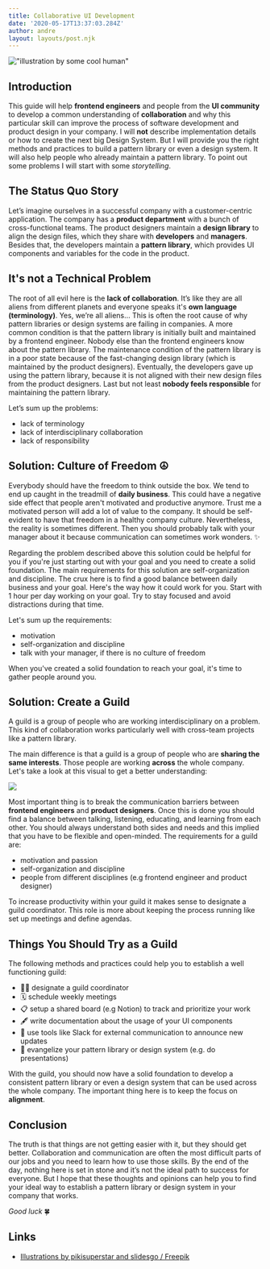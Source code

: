 ```yaml
---
title: Collaborative UI Development
date: '2020-05-17T13:37:03.284Z'
author: andre
layout: layouts/post.njk
---
```


!["illustration by some cool human"](./collaboration-illustration.png)

## Introduction

This guide will help **frontend engineers** and people from the **UI community**
to develop a common understanding of **collaboration** and why this particular
skill can improve the process of software development and product design in your
company. I will **not** describe implementation details or how to create the
next big Design System. But I will provide you the right methods and practices
to build a pattern library or even a design system. It will also help people who
already maintain a pattern library. To point out some problems I will start with
some _storytelling_.

## The Status Quo Story

Let’s imagine ourselves in a successful company with a customer-centric
application. The company has a **product department** with a bunch of
cross-functional teams. The product designers maintain a **design library** to
align the design files, which they share with **developers** and **managers**.
Besides that, the developers maintain a **pattern library**, which provides UI
components and variables for the code in the product.

## It's not a Technical Problem

The root of all evil here is the **lack of collaboration**. It’s like they are
all aliens from different planets and everyone speaks it's **own language
(terminology)**. Yes, we’re all aliens… This is often the root cause of why
pattern libraries or design systems are failing in companies. A more common
condition is that the pattern library is initially built and maintained by a
frontend engineer. Nobody else than the frontend engineers know about the
pattern library. The maintenance condition of the pattern library is in a poor
state because of the fast-changing design library (which is maintained by the
product designers). Eventually, the developers gave up using the pattern
library, because it is not aligned with their new design files from the product
designers. Last but not least **nobody feels responsible** for maintaining the
pattern library.

Let’s sum up the problems:

- lack of terminology
- lack of interdisciplinary collaboration
- lack of responsibility

## Solution: Culture of Freedom ☮️

Everybody should have the freedom to think outside the box. We tend to end up
caught in the treadmill of **daily business**. This could have a negative side
effect that people aren't motivated and productive anymore. Trust me a motivated
person will add a lot of value to the company. It should be self-evident to have
that freedom in a healthy company culture. Nevertheless, the reality is
sometimes different. Then you should probably talk with your manager about it
because communication can sometimes work wonders. ✨

Regarding the problem described above this solution could be helpful for you if
you're just starting out with your goal and you need to create a solid
foundation. The main requirements for this solution are self-organization and
discipline. The crux here is to find a good balance between daily business and
your goal. Here's the way how it could work for you. Start with 1 hour per day
working on your goal. Try to stay focused and avoid distractions during that
time.

Let's sum up the requirements:

- motivation
- self-organization and discipline
- talk with your manager, if there is no culture of freedom

When you've created a solid foundation to reach your goal, it's time to gather
people around you.

## Solution: Create a Guild

A guild is a group of people who are working interdisciplinary on a problem.
This kind of collaboration works particularly well with cross-team projects like
a pattern library.

The main difference is that a guild is a group of people who are **sharing the
same interests**. Those people are working **across** the whole company. Let's
take a look at this visual to get a better understanding:

![](./guild-illustration.png)

Most important thing is to break the communication barriers between **frontend
engineers** and **product designers**. Once this is done you should find a
balance between talking, listening, educating, and learning from each other. You
should always understand both sides and needs and this implied that you have to
be flexible and open-minded. The requirements for a guild are:

- motivation and passion
- self-organization and discipline
- people from different disciplines (e.g frontend engineer and product designer)

To increase productivity within your guild it makes sense to designate a guild
coordinator. This role is more about keeping the process running like set up
meetings and define agendas.

## Things You Should Try as a Guild

The following methods and practices could help you to establish a well
functioning guild:

- 🧙‍♀️ designate a guild coordinator
- 🗓 schedule weekly meetings
- 📋 setup a shared board (e.g Notion) to track and prioritize your work
- 🖋 write documentation about the usage of your UI components
- 📣 use tools like Slack for external communication to announce new updates
- 🌱 evangelize your pattern library or design system (e.g. do presentations)

With the guild, you should now have a solid foundation to develop a consistent
pattern library or even a design system that can be used across the whole
company. The important thing here is to keep the focus on **alignment**.

## Conclusion

The truth is that things are not getting easier with it, but they should get
better. Collaboration and communication are often the most difficult parts of
our jobs and you need to learn how to use those skills. By the end of the day,
nothing here is set in stone and it’s not the ideal path to success for
everyone. But I hope that these thoughts and opinions can help you to find your
ideal way to establish a pattern library or design system in your company that
works.

_Good luck_ 🍀

## Links

- [Illustrations by pikisuperstar and slidesgo / Freepik](http://www.freepik.com)
